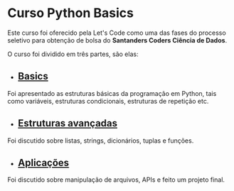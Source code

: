 # Curso Python Basics
Este curso foi oferecido pela Let's Code como uma das fases do processo seletivo para obtenção de bolsa do **Santanders Coders Ciência de Dados**.

O curso foi dividido em três partes, são elas:

- ## [Basics](./Basics)
Foi apresentado as estruturas básicas da programação em Python, tais como variáveis, estruturas condicionais, estruturas de repetição etc.

- ## [Estruturas avançadas](./Estruturas_avançadas)
Foi discutido sobre listas, strings, dicionários, tuplas e funções.

- ## [Aplicações](./Aplicações)
Foi discutido sobre manipulação de arquivos, APIs e feito um projeto final.